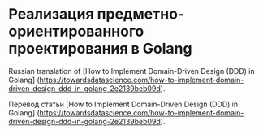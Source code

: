 # Реализация предметно-ориентированного проектирования в Golang

Russian translation of [How to Implement Domain-Driven Design (DDD) in Golang]
(https://towardsdatascience.com/how-to-implement-domain-driven-design-ddd-in-golang-2e2139beb09d).

Перевод статьи [How to Implement Domain-Driven Design (DDD) in Golang]
(https://towardsdatascience.com/how-to-implement-domain-driven-design-ddd-in-golang-2e2139beb09d).